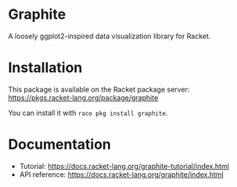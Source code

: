 # Graphite

A loosely ggplot2-inspired data visualization library for Racket.

# Installation

This package is available on the Racket package server: 
https://pkgs.racket-lang.org/package/graphite

You can install it with `raco pkg install graphite`.

# Documentation

- Tutorial: https://docs.racket-lang.org/graphite-tutorial/index.html
- API reference: https://docs.racket-lang.org/graphite/index.html
